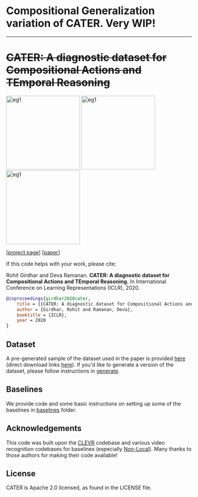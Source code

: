 # Compositional Generalization variation of CATER. Very WIP!

---
# ~~CATER: A diagnostic dataset for Compositional Actions and TEmporal Reasoning~~

<p float="left">
    <img src="https://rohitgirdhar.github.io/CATER/assets/teaser/CLEVR_new_000105.gif" alt="eg1" width="200"/>
    <img src="https://rohitgirdhar.github.io/CATER/assets/teaser/CLEVR_new_000115.gif" alt="eg1" width="200"/>
    <img src="https://rohitgirdhar.github.io/CATER/assets/teaser/CLEVR_new_000081.gif" alt="eg1" width="200"/>
</p>

[[project page](https://rohitgirdhar.github.io/CATER/)] [[paper](https://arxiv.org/abs/1910.04744)]

If this code helps with your work, please cite:

Rohit Girdhar and Deva Ramanan. **CATER: A diagnostic dataset for Compositional Actions and TEmporal Reasoning.** In International Conference on Learning Representations (ICLR), 2020.

```bibtex
@inproceedings{girdhar2020cater,
    title = {{CATER: A diagnostic dataset for Compositional Actions and TEmporal Reasoning}},
    author = {Girdhar, Rohit and Ramanan, Deva},
    booktitle = {ICLR},
    year = 2020
}
```

## Dataset

A pre-generated sample of the dataset used in the paper is provided [here](https://cmu.box.com/s/w1baekogh29fgu3zg7gr6k446xdalgf2) (direct download links [here](https://github.com/rohitgirdhar/CATER/blob/master/generate/README.md#direct-links)).
If you'd like to generate a version of the dataset, please follow instructions in [generate](generate).

## Baselines

We provide code and some basic instructions on setting up some of the baselines in [baselines](baselines) folder.

## Acknowledgements

This code was built upon the [CLEVR](https://github.com/facebookresearch/clevr-dataset-gen) codebase and various video recognition codebases for baselines (especially [Non-Local](https://github.com/facebookresearch/video-nonlocal-net)). Many thanks to those authors for making their code available!

## License
CATER is Apache 2.0 licensed, as found in the LICENSE file.
